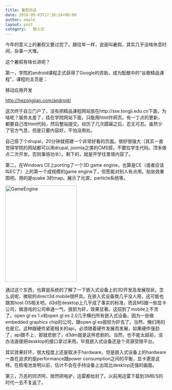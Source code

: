 ```yaml
---
title: 暑假作品
date: 2010-09-03T17:36:24+00:00
author: omale
layout: post
category:   嵌入式  
---
```

今年的意义上的暑假又要过完了。跟往年一样，说是叫暑假，其实几乎没啥休息时间，杂事一大堆。

这个暑假有啥长进呢？

第一，学院的android课程正式获得了Google的资助，成为酝酿中的&ldquo;谷歌精品课程&rdquo;，课程的主页是：

移动应用开发

http://hezongjian.com/android/

这次终于自立门户了，没有把精品课程网站放在http://sse.tongji.edu.cn下面，为啥呢？服务太差了，挂在学院网站下面，只能用html作网页。有一丁点的更新，都要自己改html代码，然后整站提交。经历了几次蹂躏之后，忍无可忍。虽然少了官方气息，但是只要内容好，不怕没用处。

自己搭了个drupal，20分钟就搭建一个非常好看的页面。很好很强大（其实一直觉得学院的网站都可以用drupal, joomla之类的CMS搭，不要拉学生代码，顶多做点二次开发。否则事倍功半）。剩下的，就是开学往里填内容了。

 

第二，在Windows CE上porting了一个3D game engine，也算是CE（或者应该叫EC了）上的第一个成规模的game engine了，但愿能对别人有点用。贴张效果图吧。用的是quake 3的map。展示了光源，particle系统等。

[<img class="aligncenter size-medium wp-image-10436" height="300" src="/uploads/2010/09/aa-223x300.png" title="GameEngine" width="223" />](/uploads/2010/09/aa.png)

通过这个东西，也算是系统的了解了一下嵌入式设备上的3D开发及发展现状。怎么说呢，微软的direct3d mobile很杯具。在嵌入式设备商几乎没人用，这可能也跟其host OS相关吧。d3d在desktop上几乎成了事实的标准，而且MS跟一些显卡公司，做游戏的公司串通一气，狼狈为奸，效果显著。这招到了mobile上不灵了。open gl es 1.x和open gl es 2.0几乎横扫所有嵌入式设备。因为一些做embedded graphics chip的公司，跟open gl es狼狈为奸去了。当然，俺们用的也是它。这种跟硬件紧密相关的api，必须随着硬件发展而发展，如果硬件强劲了，api跟不上，那就悲剧了，d3dm就是这样悲剧的。当然，也不能太超前，没办法直接把desktop的接口拿过来用。毕竟嵌入式设备还是个资源受限平台。

其实效果好坏，很大程度上还是取决于hardware，但是嵌入式设备上的hardware一直在追求的是performance跟power consumption之间的平衡，显卡更是这样。在核电池发明以前，估计不会在手持设备上出现比desktop还强的画面。

第三，万恶的同济阿，居然把电驴，迅雷都给封了。以前用迅雷下载到3MB/S的时代一去不复返了。